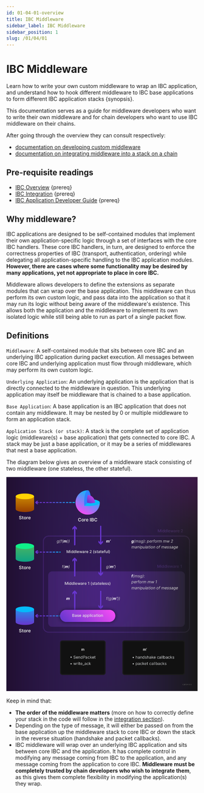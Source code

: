 ```yaml
---
id: 01-04-01-overview
title: IBC Middleware
sidebar_label: IBC Middleware
sidebar_position: 1
slug: /01/04/01
---
```


# IBC Middleware

Learn how to write your own custom middleware to wrap an IBC application, and understand how to hook different middleware to IBC base applications to form different IBC application stacks {synopsis}.

This documentation serves as a guide for middleware developers who want to write their own middleware and for chain developers who want to use IBC middleware on their chains.

After going through the overview they can consult respectively:

- [documentation on developing custom middleware](develop.md)
- [documentation on integrating middleware into a stack on a chain](integration.md)

## Pre-requisite readings

- [IBC Overview](../overview.md) {prereq}
- [IBC Integration](../integration.md) {prereq}
- [IBC Application Developer Guide](../apps/apps.md) {prereq}

## Why middleware?

IBC applications are designed to be self-contained modules that implement their own application-specific logic through a set of interfaces with the core IBC handlers. These core IBC handlers, in turn, are designed to enforce the correctness properties of IBC (transport, authentication, ordering) while delegating all application-specific handling to the IBC application modules. **However, there are cases where some functionality may be desired by many applications, yet not appropriate to place in core IBC.**

Middleware allows developers to define the extensions as separate modules that can wrap over the base application. This middleware can thus perform its own custom logic, and pass data into the application so that it may run its logic without being aware of the middleware's existence. This allows both the application and the middleware to implement its own isolated logic while still being able to run as part of a single packet flow.

## Definitions

`Middleware`: A self-contained module that sits between core IBC and an underlying IBC application during packet execution. All messages between core IBC and underlying application must flow through middleware, which may perform its own custom logic.

`Underlying Application`: An underlying application is the application that is directly connected to the middleware in question. This underlying application may itself be middleware that is chained to a base application.

`Base Application`: A base application is an IBC application that does not contain any middleware. It may be nested by 0 or multiple middleware to form an application stack.

`Application Stack (or stack)`: A stack is the complete set of application logic (middleware(s) + base application) that gets connected to core IBC. A stack may be just a base application, or it may be a series of middlewares that nest a base application.

The diagram below gives an overview of a middleware stack consisting of two middleware (one stateless, the other stateful).

![Middleware stack](../../../static/docs-img/middleware-stack.png)

Keep in mind that:

- **The order of the middleware matters** (more on how to correctly define your stack in the code will follow in the [integration section](./integration.md)).
- Depending on the type of message, it will either be passed on from the base application up the middleware stack to core IBC or down the stack in the reverse situation (handshake and packet callbacks).
- IBC middleware will wrap over an underlying IBC application and sits between core IBC and the application. It has complete control in modifying any message coming from IBC to the application, and any message coming from the application to core IBC. **Middleware must be completely trusted by chain developers who wish to integrate them**, as this gives them complete flexibility in modifying the application(s) they wrap.

